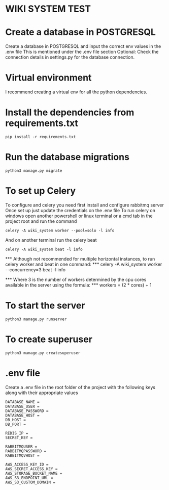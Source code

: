 # WIKI SYSTEM TEST

# Create a database in POSTGRESQL
Create a database in POSTGRESQL and input the correct env values in the .env file
This is mentioned under the .env file section
Optional: Check the connection details in settings.py for the database connection.

# Virtual environment
I recommend creating a virtual env for all the python dependencies.
	
# Install the dependencies from requirements.txt
	pip install -r requirements.txt

# Run the database migrations 
	python3 manage.py migrate


# To set up Celery
To configure and celery you need first install and configure rabbitmq server
Once set up just update the credentials on the .env file
To run celery on windows open another powershell or linux terminal or a cmd tab in the project root and run the command

	celery -A wiki_system worker --pool=solo -l info


And on another terminal run the celery beat

	celery -A wiki_system beat -l info

*** Although not recommended for multiple horizontal instances, to run celery worker and beat in one command: ***
	celery -A wiki_system worker --concurrency=3 beat -l info

*** Where 3 is the number of workers determined by the cpu cores available in the server using the formula: ***
	workers = (2 * cores) + 1


# To start the server
	python3 manage.py runserver

# To create superuser
	python3 manage.py createsuperuser

# .env file
Create a .env file in the root folder of the project with the following keys along with their appropriate values

	DATABASE_NAME = 
	DATABASE_USER = 
	DATABASE_PASSWORD = 
	DATABASE_HOST = 
	DB_HOST = 
	DB_PORT = 

	REDIS_IP = 
	SECRET_KEY = 

    RABBITMQUSER =
    RABBITMQPASSWORD =
    RABBITMQVHOST = 

    AWS_ACCESS_KEY_ID =
    AWS_SECRET_ACCESS_KEY =
    AWS_STORAGE_BUCKET_NAME =
    AWS_S3_ENDPOINT_URL =
    AWS_S3_CUSTOM_DOMAIN =
	




